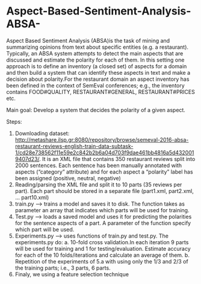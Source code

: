 # Aspect-Based-Sentiment-Analysis-ABSA-

Aspect Based Sentiment Analysis (ABSA)is the task of mining and summarizing opinions from text about specific entities (e.g. a restaurant). Typically, an ABSA system attempts to detect the main aspects that are discussed and estimate the polarity for each of them.
In this setting one approach is to define an inventory (a closed set) of aspects for a domain and then build a system that can identify these aspects in text and make a decision about polarity.For the restaurant domain an aspect inventory has been defined in the context of SemEval conferences; e.g., the inventory contains FOOD#QUALITY, 
RESTAURANT#GENERAL, RESTAURANT#PRICES etc. 

Main goal:
Develop a system that decides the polarity of a given aspect. 

Steps:

1.	Downloading dataset: http://metashare.ilsp.gr:8080/repository/browse/semeval-2016-absa-restaurant-reviews-english-train-data-subtask-1/cd28e738562f11e59e2c842b2b6a04d703f9dae461bb4816a5d4320019407d23/. It is an XML file that contains 350 restaurant reviews split into 2000 sentences. Each sentence has been manually annotated with aspects (“category” attribute) and for each aspect a “polarity” label has been assigned (positive, neutral, negative)  
2.	Reading/parsing the XML file and split it to 10 parts (35 reviews per part). Each part should be stored in a separate file (part1.xml, part2.xml, … part10.xml)
3.	train.py --> trains a model and saves it to disk. 
    The function takes as parameter an array that indicates which parts will be used for training. 
4.	Test.py --> loads a saved model and uses it for predicting the polarities for the sentence aspects of a part. 
    A parameter of the function specify which part will be used.
5.	Experiments.py -->  uses functions of train.py and test.py. 
    The experiments.py do: 
    a.	10-fold cross validation.In each iteration 9 parts will be used for training and 1 for testing/evaluation. Estimate accuracy for each of the 10 folds/iterations and               calculate an average of them.
    b.	Repetition of the experiments of 5.a with using only the 1/3 and 2/3 of the training parts; i.e., 3 parts, 6 parts.
6.	Finaly, we using a feature selection technique

